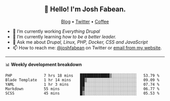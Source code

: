 <h2 align="center">👋 Hello! I'm Josh Fabean.</h2>
<p align="center">
  <a href="https://joshfabean.com">Blog</a> •
  <a href="https://twitter.com/fabean">Twitter</a> •
  <a href="https://www.buymeacoffee.com/LSxne6Yr4">Coffee</a>
</p>

- 🔭 I’m currently working *Everything Drupal*
- 🌱 I’m currently learning *how to be a better leader.*
- 💬 Ask me about *Drupal, Linux, PHP, Docker, CSS and JavaScript*
- 📫 How to reach me: [@joshfabean](https://twitter.com/joshfabean) on Twitter or [email from my website](https://joshfabean.com).

-------

📊 **Weekly development breakdown**
<!--START_SECTION:waka-->
```text
PHP              7 hrs 18 mins   █████████████▒░░░░░░░░░░░   53.79 % 
Blade Template   1 hr 14 mins    ██▒░░░░░░░░░░░░░░░░░░░░░░   09.09 % 
YAML             1 hr 3 mins     ██░░░░░░░░░░░░░░░░░░░░░░░   07.74 % 
Markdown         55 mins         █▓░░░░░░░░░░░░░░░░░░░░░░░   06.77 % 
SCSS             45 mins         █▒░░░░░░░░░░░░░░░░░░░░░░░   05.53 % 
```
<!--END_SECTION:waka-->

<!--
**fabean/fabean** is a ✨ _special_ ✨ repository because its `README.md` (this file) appears on your GitHub profile.

Here are some ideas to get you started:

- 🔭 I’m currently working on ...
- 🌱 I’m currently learning ...
- 👯 I’m looking to collaborate on ...
- 🤔 I’m looking for help with ...
- 💬 Ask me about ...
- 📫 How to reach me: ...
- 😄 Pronouns: ...
- ⚡ Fun fact: ...
-->

